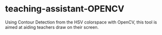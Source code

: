 # teaching-assistant-OPENCV
Using Contour Detection from the HSV colorspace with OpenCV, this tool is aimed at aiding teachers draw on their screen.

